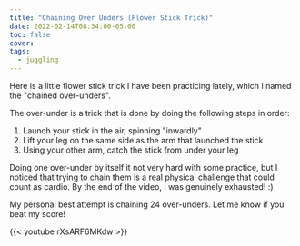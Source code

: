 ```yaml
---
title: "Chaining Over Unders (Flower Stick Trick)"
date: 2022-02-14T08:34:00-05:00
toc: false
cover:
tags:
  - juggling
---
```


Here is a little flower stick trick I have been practicing lately, which I named the "chained over-unders".

The over-under is a trick that is done by doing the following steps in order:
1. Launch your stick in the air, spinning "inwardly"
1. Lift your leg on the same side as the arm that launched the stick
1. Using your other arm, catch the stick from under your leg

Doing one over-under by itself it not very hard with some practice, but I noticed that trying to chain them is a real physical challenge that could count as cardio. By the end of the video, I was genuinely exhausted! :)

My personal best attempt is chaining 24 over-unders. Let me know if you beat my score!

{{< youtube rXsARF6MKdw >}}
